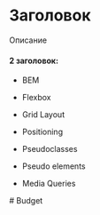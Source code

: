 # Заголовок

Описание

#### 2 заголовок:

* BEM

* Flexbox

* Grid Layout

* Positioning

* Pseudoclasses

* Pseudo elements

* Media Queries

#   B u d g e t  
 